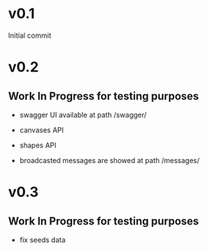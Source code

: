 # v0.1

Initial commit

# v0.2

## Work In Progress for testing purposes

* swagger UI available at path /swagger/

* canvases API

* shapes API

* broadcasted messages are showed at path /messages/

# v0.3

## Work In Progress for testing purposes

* fix seeds data
